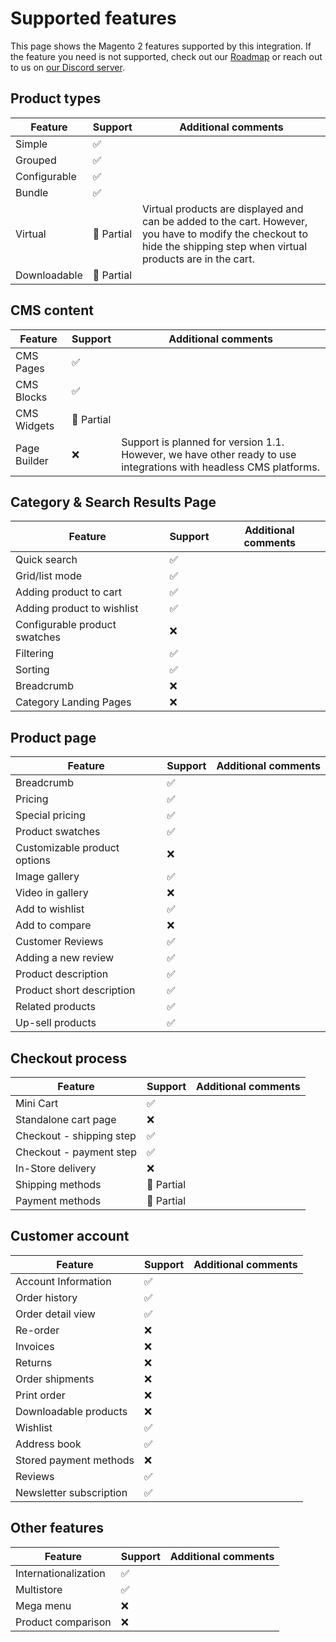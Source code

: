 # Supported features

This page shows the Magento 2 features supported by this integration. If the feature you need is not supported, check out our [Roadmap](./roadmap.html) or reach out to us on [our Discord server](https://discord.vuestorefront.io/).

## Product types

| Feature                       | Support    | Additional comments |
|-------------------------------|------------|---------------------|
| Simple                        | ✅         |
| Grouped                       | ✅         |
| Configurable                  | ✅         |
| Bundle                        | ✅         |
| Virtual                       | 🚧 Partial | Virtual products are displayed and can be added to the cart. However, you have to modify the checkout to hide the shipping step when virtual products are in the cart.
| Downloadable                  | 🚧 Partial |

## CMS content

| Feature                       | Support    | Additional comments |
|-------------------------------|------------|---------------------|
| CMS Pages                     | ✅         |
| CMS Blocks                    | ✅         |
| CMS Widgets                   | 🚧 Partial |
| Page Builder                  | ❌         | Support is planned for version 1.1. However, we have other ready to use integrations with headless CMS platforms.

## Category & Search Results Page

| Feature                       | Support    | Additional comments |
|-------------------------------|------------|---------------------|
| Quick search                  | ✅         |
| Grid/list mode                | ✅         |
| Adding product to cart        | ✅         |
| Adding product to wishlist    | ✅         |
| Configurable product swatches | ❌         |
| Filtering                     | ✅         |
| Sorting                       | ✅         |
| Breadcrumb                    | ❌         |
| Category Landing Pages        | ❌         |

## Product page

| Feature                       | Support    | Additional comments |
|-------------------------------|------------|---------------------|
| Breadcrumb                    | ✅         |
| Pricing                       | ✅         |
| Special pricing               | ✅         |
| Product swatches              | ✅         |
| Customizable product options  | ❌         |
| Image gallery                 | ✅         |
| Video in gallery              | ❌         |
| Add to wishlist               | ✅         |
| Add to compare                | ❌         |
| Customer Reviews              | ✅         |
| Adding a new review           | ✅         |
| Product description           | ✅         |
| Product short description     | ✅         |
| Related products              | ✅         |
| Up-sell products              | ✅         |

## Checkout process

| Feature                       | Support    | Additional comments |
|-------------------------------|------------|---------------------|
| Mini Cart                     | ✅         |
| Standalone cart page          | ❌         |
| Checkout - shipping step      | ✅         |
| Checkout - payment step       | ✅         |
| In-Store delivery             | ❌         |
| Shipping methods              | 🚧 Partial |
| Payment methods               | 🚧 Partial |

## Customer account

| Feature                       | Support    | Additional comments |
|-------------------------------|------------|---------------------|
| Account Information           | ✅         |
| Order history                 | ✅         |
| Order detail view             | ✅         |
| Re-order                      | ❌         |
| Invoices                      | ❌         |
| Returns                       | ❌         |
| Order shipments               | ❌         |
| Print order                   | ❌         |
| Downloadable products         | ❌         |
| Wishlist                      | ✅         |
| Address book                  | ✅         |
| Stored payment methods        | ❌         |
| Reviews                       | ✅         |
| Newsletter subscription       | ✅         |

## Other features

| Feature                       | Support    | Additional comments |
|-------------------------------|------------|---------------------|
| Internationalization          | ✅         |
| Multistore                    | ✅         |
| Mega menu                     | ❌         |
| Product comparison            | ❌         |
